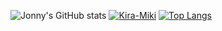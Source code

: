 ![Jonny's GitHub stats](https://github-readme-stats.vercel.app/api?username=JonnyBoy2000&show_icons=true&theme=tokyonight&hide_border=true)
[![Kira-Miki](https://github-readme-stats.vercel.app/api/pin/?username=JonnyBoy2000&repo=Kira-Public)](https://github.com/anuraghazra/github-readme-stats)
[![Top Langs](https://github-readme-stats.vercel.app/api/top-langs/?username=JonnyBoy2000&layout=compact)](https://github.com/anuraghazra/github-readme-stats)
